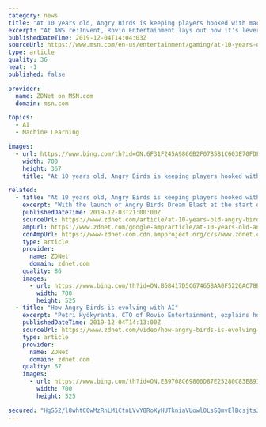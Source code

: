 ```yaml
---
category: news
title: "At 10 years old, Angry Birds is keeping players hooked with machine learning"
excerpt: "At AWS re:Invent, Rovio Entertainment lays out how it's leveraging AI to optimize games, with plans to integrate AI across the whole value chain."
publishedDateTime: 2019-12-04T14:04:03Z
sourceUrl: https://www.msn.com/en-us/entertainment/gaming/at-10-years-old-angry-birds-is-keeping-players-hooked-with-machine-learning/ar-BBXINLm
type: article
quality: 36
heat: -1
published: false

provider:
  name: ZDNet on MSN.com
  domain: msn.com

topics:
  - AI
  - Machine Learning

images:
  - url: https://www.bing.com/th?id=ON.6F31F245A9866B2F07B5B1C603E70FDF
    width: 700
    height: 367
    title: "At 10 years old, Angry Birds is keeping players hooked with machine learning"

related:
  - title: "At 10 years old, Angry Birds is keeping players hooked with machine learning"
    excerpt: "With the launch of Angry Birds Dream Blast at the start of this year, Rovio stepped up its use of AI, leveraging machine learning to help optimize the difficulty of game levels. While level optimization is a key part of reducing churn, it's typically a time-consuming process that requires manually testing new game levels that have yet to be ..."
    publishedDateTime: 2019-12-03T21:00:00Z
    sourceUrl: https://www.zdnet.com/article/at-10-years-old-angry-birds-is-keeping-players-hooked-with-machine-learning/
    ampUrl: https://www.zdnet.com/google-amp/article/at-10-years-old-angry-birds-is-keeping-players-hooked-with-machine-learning/
    cdnAmpUrl: https://www-zdnet-com.cdn.ampproject.org/c/s/www.zdnet.com/google-amp/article/at-10-years-old-angry-birds-is-keeping-players-hooked-with-machine-learning/
    type: article
    provider:
      name: ZDNet
      domain: zdnet.com
    quality: 86
    images:
      - url: https://www.bing.com/th?id=ON.B68417D5C67465BAA0F5226AC78B362D
        width: 700
        height: 525
  - title: "How Angry Birds is evolving with AI"
    excerpt: "Petri Hyökyranta, CTO of Rovio Entertainment, explains how the gaming company has built its machine learning strategy upon a foundation of quality, unified data. Read more: https://zd.net/2Lm3fjQ"
    publishedDateTime: 2019-12-04T14:13:00Z
    sourceUrl: https://www.zdnet.com/video/how-angry-birds-is-evolving-with-ai/
    type: article
    provider:
      name: ZDNet
      domain: zdnet.com
    quality: 67
    images:
      - url: https://www.bing.com/th?id=ON.EB9708C69800D87E25280C83E89120A2
        width: 700
        height: 525

secured: "HgS52/l8whtC0wMzRnLM1CtnLVvY8RoXyHUTkniaVUowl0LsSQmvElBcsjtsJdLkFZdFVimh/Xu1zMxoz3r9RHbjrOhSZV0OLSOgCR3HBpFwCdLpX/Otjyg1TprFT3o1Uq1dfPiNCVWoTveARksBCXLtzGvX0PodR5OwzouTXHJ4fVcbbUp286KL7/YwgSniAFhtI76+xZ/BMloIfqDpjiFrEU0h7t3tF/e82E1uiii9RyO7I+CgnT6WSHoGVD5FKhfSpXPB6MpS9mNpH19g9g==;cI9YEeAqQ9olBA0pBTCIsA=="
---
```


